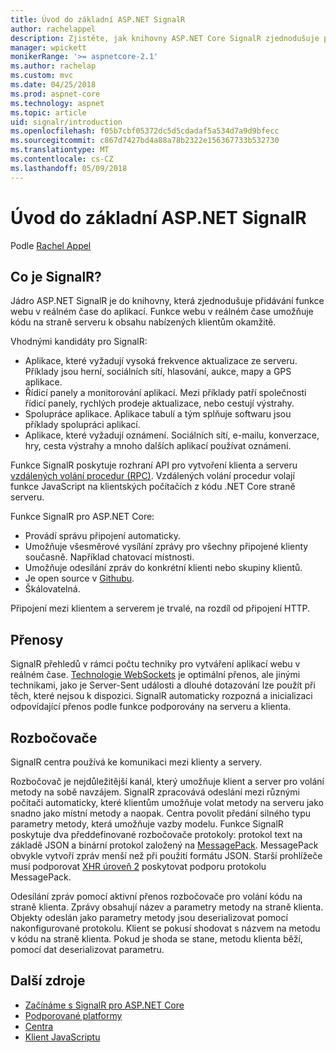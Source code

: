 ```yaml
---
title: Úvod do základní ASP.NET SignalR
author: rachelappel
description: Zjistěte, jak knihovny ASP.NET Core SignalR zjednodušuje přidání funkcí v reálném čase do aplikací.
manager: wpickett
monikerRange: '>= aspnetcore-2.1'
ms.author: rachelap
ms.custom: mvc
ms.date: 04/25/2018
ms.prod: aspnet-core
ms.technology: aspnet
ms.topic: article
uid: signalr/introduction
ms.openlocfilehash: f05b7cbf05372dc5d5cdadaf5a534d7a9d9bfecc
ms.sourcegitcommit: c867d7427bd4a88a78b2322e156367733b532730
ms.translationtype: MT
ms.contentlocale: cs-CZ
ms.lasthandoff: 05/09/2018
---
```

# <a name="introduction-to-aspnet-core-signalr"></a>Úvod do základní ASP.NET SignalR

Podle [Rachel Appel](https://twitter.com/rachelappel)

## <a name="what-is-signalr"></a>Co je SignalR?

Jádro ASP.NET SignalR je do knihovny, která zjednodušuje přidávání funkce webu v reálném čase do aplikací. Funkce webu v reálném čase umožňuje kódu na straně serveru k obsahu nabízených klientům okamžitě.

Vhodnými kandidáty pro SignalR:

* Aplikace, které vyžadují vysoká frekvence aktualizace ze serveru. Příklady jsou herní, sociálních sítí, hlasování, aukce, mapy a GPS aplikace.
* Řídicí panely a monitorování aplikací. Mezi příklady patří společnosti řídicí panely, rychlých prodeje aktualizace, nebo cestují výstrahy.
* Spolupráce aplikace. Aplikace tabulí a tým splňuje softwaru jsou příklady spolupráci aplikací.
* Aplikace, které vyžadují oznámení. Sociálních sítí, e-mailu, konverzace, hry, cesta výstrahy a mnoho dalších aplikací používat oznámení.

Funkce SignalR poskytuje rozhraní API pro vytvoření klienta a serveru [vzdálených volání procedur (RPC)](https://wikipedia.org/wiki/Remote_procedure_call). Vzdálených volání procedur volají funkce JavaScript na klientských počítačích z kódu .NET Core straně serveru.

Funkce SignalR pro ASP.NET Core:

* Provádí správu připojení automaticky.
* Umožňuje všesměrové vysílání zprávy pro všechny připojené klienty současně. Například chatovací místnosti.
* Umožňuje odesílání zpráv do konkrétní klienti nebo skupiny klientů.
* Je open source v [Githubu](https://github.com/aspnet/signalr).
* Škálovatelná.

Připojení mezi klientem a serverem je trvalé, na rozdíl od připojení HTTP.

## <a name="transports"></a>Přenosy

SignalR přehledů v rámci počtu techniky pro vytváření aplikací webu v reálném čase. [Technologie WebSockets](https://tools.ietf.org/html/rfc7118) je optimální přenos, ale jinými technikami, jako je Server-Sent události a dlouhé dotazování lze použít při těch, které nejsou k dispozici. SignalR automaticky rozpozná a inicializaci odpovídající přenos podle funkce podporovány na serveru a klienta.

## <a name="hubs"></a>Rozbočovače

SignalR centra používá ke komunikaci mezi klienty a servery.

Rozbočovač je nejdůležitější kanál, který umožňuje klient a server pro volání metody na sobě navzájem. SignalR zpracovává odeslání mezi různými počítači automaticky, které klientům umožňuje volat metody na serveru jako snadno jako místní metody a naopak. Centra povolit předání silného typu parametry metody, která umožňuje vazby modelu. Funkce SignalR poskytuje dva předdefinované rozbočovače protokoly: protokol text na základě JSON a binární protokol založený na [MessagePack](https://msgpack.org/).  MessagePack obvykle vytvoří zpráv menší než při použití formátu JSON. Starší prohlížeče musí podporovat [XHR úroveň 2](https://caniuse.com/#feat=xhr2) poskytovat podporu protokolu MessagePack.

Odesílání zpráv pomocí aktivní přenos rozbočovače pro volání kódu na straně klienta. Zprávy obsahují název a parametry metody na straně klienta. Objekty odeslán jako parametry metody jsou deserializovat pomocí nakonfigurované protokolu. Klient se pokusí shodovat s názvem na metodu v kódu na straně klienta. Pokud je shoda se stane, metodu klienta běží, pomocí dat deserializovat parametru.

## <a name="additional-resources"></a>Další zdroje

* [Začínáme s SignalR pro ASP.NET Core](xref:signalr/get-started)
* [Podporované platformy](xref:signalr/supported-platforms)
* [Centra](xref:signalr/hubs)
* [Klient JavaScriptu](xref:signalr/javascript-client)
